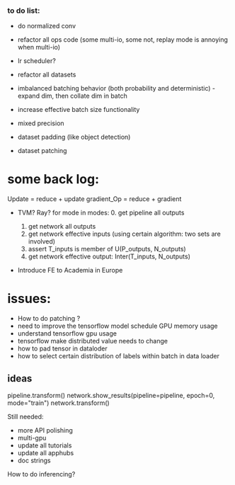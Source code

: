 
### to do list:
* do normalized conv

* refactor all ops code (some multi-io, some not, replay mode is annoying when multi-io)

* lr scheduler?

* refactor all datasets

* imbalanced batching behavior (both probability and deterministic) - expand dim, then collate dim in batch



* increase effective batch size functionality

* mixed precision

* dataset padding (like object detection)

* dataset patching



# some back log:
 Update = reduce + update
 gradient_Op = reduce + gradient

* TVM? Ray?
for mode in modes:
    0. get pipeline all outputs
    1. get network all outputs
    2. get network effective inputs (using certain algorithm: two sets are involved)
    3. assert T_inputs is member of  U(P_outputs, N_outputs)
    4. get network effective output:  Inter(T_inputs, N_outputs)

* Introduce FE to Academia in Europe


# issues:
* How to do patching ?
* need to improve the tensorflow model schedule GPU memory usage
* understand tensorflow gpu usage
* tensorflow make distributed value needs to change
* how to pad tensor in dataloder
* how to select certain distribution of labels within batch in data loader




## ideas
pipeline.transform()
network.show_results(pipeline=pipeline, epoch=0, mode="train")
network.transform()


Still needed:
* more API polishing
* multi-gpu
* update all tutorials
* update all apphubs
* doc strings

How to do inferencing?


